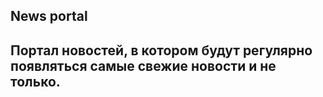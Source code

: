 
**News portal**
---
Портал новостей, в котором будут регулярно появляться самые свежие новости и не только.
---



